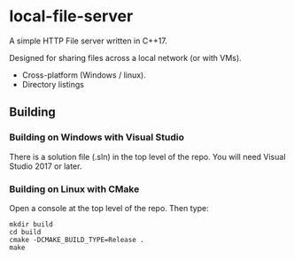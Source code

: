 # local-file-server

A simple HTTP File server written in C++17.

Designed for sharing files across a local network (or with VMs). 

 * Cross-platform (Windows / linux).
 * Directory listings


## Building

### Building on Windows with Visual Studio

There is a solution file (.sln) in the top level of the repo.  You will need Visual Studio 2017 or later. 

### Building on Linux with CMake

Open a console at the top level of the repo.  Then type:

```
mkdir build
cd build
cmake -DCMAKE_BUILD_TYPE=Release .
make
```
